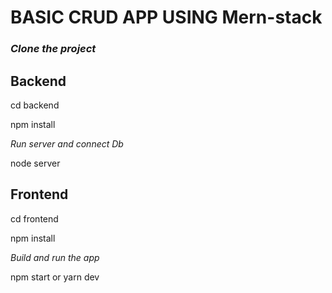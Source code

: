 # BASIC CRUD APP USING Mern-stack

### <i>Clone the project</i>

## Backend
<p>cd backend</p>
<p>npm install</p>
<i> Run server and connect Db </i>
<p>node server</p>

## Frontend
<p>cd frontend</p>
<p>npm install</p>
<i> Build and run the app </i>
<p>npm start or yarn dev</p>
